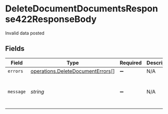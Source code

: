 # DeleteDocumentDocumentsResponse422ResponseBody

Invalid data posted


## Fields

| Field                                                                                | Type                                                                                 | Required                                                                             | Description                                                                          | Example                                                                              |
| ------------------------------------------------------------------------------------ | ------------------------------------------------------------------------------------ | ------------------------------------------------------------------------------------ | ------------------------------------------------------------------------------------ | ------------------------------------------------------------------------------------ |
| `errors`                                                                             | [operations.DeleteDocumentErrors](../../models/operations/deletedocumenterrors.md)[] | :heavy_minus_sign:                                                                   | N/A                                                                                  |                                                                                      |
| `message`                                                                            | *string*                                                                             | :heavy_minus_sign:                                                                   | N/A                                                                                  | The given data was invalid.                                                          |